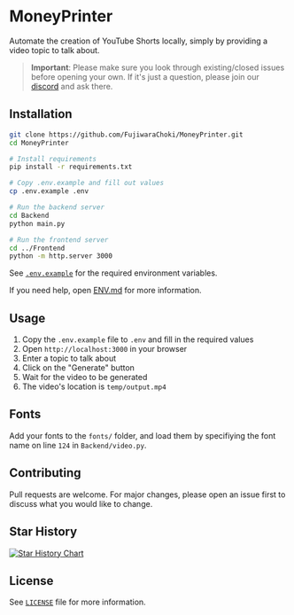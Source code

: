 # MoneyPrinter

Automate the creation of YouTube Shorts locally, simply by providing a video topic to talk about.

> **Important**: Please make sure you look through existing/closed issues before opening your own. If it's just a question, please join our [discord](https://dsc.gg/fuji-community) and ask there.

## Installation

```bash
git clone https://github.com/FujiwaraChoki/MoneyPrinter.git
cd MoneyPrinter

# Install requirements
pip install -r requirements.txt

# Copy .env.example and fill out values
cp .env.example .env

# Run the backend server
cd Backend
python main.py

# Run the frontend server
cd ../Frontend
python -m http.server 3000
```

See [`.env.example`](.env.example) for the required environment variables.

If you need help, open [ENV.md](ENV.md) for more information.

## Usage

1. Copy the `.env.example` file to `.env` and fill in the required values
1. Open `http://localhost:3000` in your browser
1. Enter a topic to talk about
1. Click on the "Generate" button
1. Wait for the video to be generated
1. The video's location is `temp/output.mp4`

## Fonts

Add your fonts to the `fonts/` folder, and load them by specifiying the font name on line `124` in `Backend/video.py`.

## Contributing

Pull requests are welcome. For major changes, please open an issue first to discuss what you would like to change.

## Star History

[![Star History Chart](https://api.star-history.com/svg?repos=FujiwaraChoki/MoneyPrinter&type=Date)](https://star-history.com/#FujiwaraChoki/MoneyPrinter&Date)

## License

See [`LICENSE`](LICENSE) file for more information.
